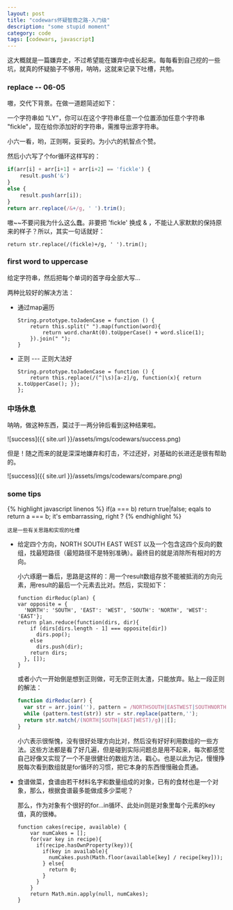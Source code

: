 ```yaml
---
layout: post
title: "codewars怀疑智商之路-入门级"
description: "some stupid moment"
category: code
tags: [codewars, javascript]
---
```


这大概就是一篇嫌弃史，不过希望能在嫌弃中成长起来。每每看到自己挖的一些坑，就真的怀疑脑子不够用，呐呐，这就来记录下吐槽，共勉。

### replace -- 06-05

嗷，交代下背景。在做一道题简述如下：

一个字符串如 "LY"，你可以在这个字符串任意一个位置添加任意个字符串 "fickle"，现在给你添加好的字符串，需推导出源字符串。

小六一看，哟，正则啊，妥妥的。为小六的机智点个赞。

然后小六写了个for循环这样写的：

```javascript
if(arr[i] + arr[i+1] + arr[i+2] == 'fickle') {
	result.push('&')
}
else {
	result.push(arr[i]);
}
return arr.replace(/&+/g, ' ').trim();
```

嗷~~不要问我为什么这么蠢。非要把 'fickle' 换成 & ，不能让人家默默的保持原来的样子？所以，其实一句话就好：

```
return str.replace(/(fickle)+/g, ' ').trim();
```

### first word to uppercase

给定字符串，然后把每个单词的首字母全部大写...

两种比较好的解决方法：

- 通过map遍历 

	```
	String.prototype.toJadenCase = function () { 
		return this.split(" ").map(function(word){
			return word.charAt(0).toUpperCase() + word.slice(1);
		}).join(" ");
	}
	```

- 正则 --- 正则大法好

	```
	String.prototype.toJadenCase = function () {
	  	return this.replace(/(^|\s)[a-z]/g, function(x){ return x.toUpperCase(); });
	};
	```

### 中场休息

呐呐，做这种东西，莫过于一两分钟后看到这种结果啦。

![success]({{ site.url }}/assets/imgs/codewars/success.png)

但是！随之而来的就是深深地嫌弃和打击，不过还好，对基础的长进还是很有帮助的。

![success]({{ site.url }}/assets/imgs/codewars/compare.png)

### some tips

{% highlight javascript linenos %}
if(a === b) return true|false;
eqals to
return a === b;
it's embarrassing, right ?
{% endhighlight %}

`这是一些有关思路和实现的吐槽`

- 给定四个方向，NORTH SOUTH EAST WEST 以及一个包含这四个反向的数组，找最短路径（最短路径不是特别准确）。最终目的就是消除所有相对的方向。

  小六琢磨一番后，思路是这样的：用一个result数组存放不能被抵消的方向元素，用result的最后一个元素去比对。然后，实现如下：

  ```
  function dirReduc(plan) {
  var opposite = {
    'NORTH': 'SOUTH', 'EAST': 'WEST', 'SOUTH': 'NORTH', 'WEST': 'EAST'};
  return plan.reduce(function(dirs, dir){
      if (dirs[dirs.length - 1] === opposite[dir])
        dirs.pop();
      else
        dirs.push(dir);
      return dirs;
    }, []);
  }
  ```

  或者小六一开始倒是想到正则做，可无奈正则太渣，只能放弃。贴上一段正则的解法：

  ```javascript
  function dirReduc(arr) {
  	var str = arr.join(''), pattern = /NORTHSOUTH|EASTWEST|SOUTHNORTH|WESTEAST/;
  	while (pattern.test(str)) str = str.replace(pattern,'');
  	return str.match(/(NORTH|SOUTH|EAST|WEST)/g)||[];
  }
  ```

  小六表示很惭愧，没有很好处理方向比对，然后没有好好利用数组的一些方法。这些方法都是看了好几遍，但是碰到实际问题总是用不起来，每次都感觉自己好像又实现了一个不是很健壮的数组方法，戳心。也是以此为记，慢慢挣脱每次看到数组就是for循环的习惯，把它本身的东西慢慢融会贯通。

- 食谱做菜，食谱由若干材料名字和数量组成的对象，已有的食材也是一个对象，那么，根据食谱最多能做成多少菜呢？

  那么，作为对象有个很好的for...in循环、此处in则是对象里每个元素的key值，真的很棒。

  ```
  function cakes(recipe, available) {
	  var numCakes = [];
	  for(var key in recipe){
	    if(recipe.hasOwnProperty(key)){
	      if(key in available){
	        numCakes.push(Math.floor(available[key] / recipe[key]));
	      } else{
	        return 0;
	      }
	    }
	  }
	  return Math.min.apply(null, numCakes); 
  }
  ```

